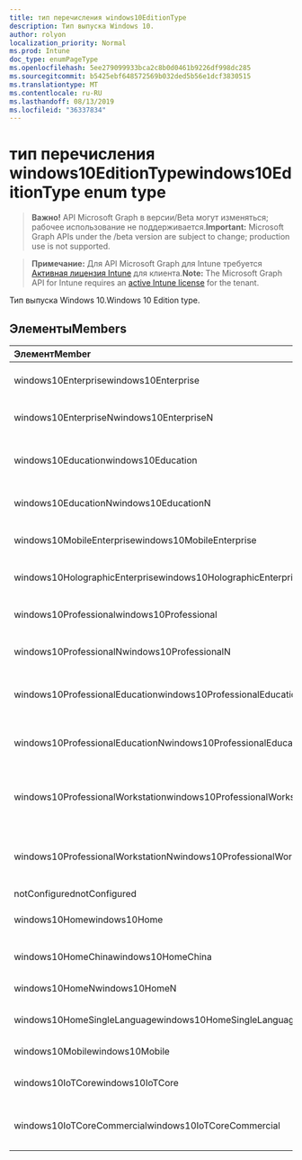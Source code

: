 ```yaml
---
title: тип перечисления windows10EditionType
description: Тип выпуска Windows 10.
author: rolyon
localization_priority: Normal
ms.prod: Intune
doc_type: enumPageType
ms.openlocfilehash: 5ee279099933bca2c8b0d0461b9226df998dc285
ms.sourcegitcommit: b5425ebf648572569b032ded5b56e1dcf3830515
ms.translationtype: MT
ms.contentlocale: ru-RU
ms.lasthandoff: 08/13/2019
ms.locfileid: "36337834"
---
```

# <a name="windows10editiontype-enum-type"></a><span data-ttu-id="2b738-103">тип перечисления windows10EditionType</span><span class="sxs-lookup"><span data-stu-id="2b738-103">windows10EditionType enum type</span></span>

> <span data-ttu-id="2b738-104">**Важно!** API Microsoft Graph в версии/Beta могут изменяться; рабочее использование не поддерживается.</span><span class="sxs-lookup"><span data-stu-id="2b738-104">**Important:** Microsoft Graph APIs under the /beta version are subject to change; production use is not supported.</span></span>

> <span data-ttu-id="2b738-105">**Примечание:** Для API Microsoft Graph для Intune требуется [Активная лицензия Intune](https://go.microsoft.com/fwlink/?linkid=839381) для клиента.</span><span class="sxs-lookup"><span data-stu-id="2b738-105">**Note:** The Microsoft Graph API for Intune requires an [active Intune license](https://go.microsoft.com/fwlink/?linkid=839381) for the tenant.</span></span>

<span data-ttu-id="2b738-106">Тип выпуска Windows 10.</span><span class="sxs-lookup"><span data-stu-id="2b738-106">Windows 10 Edition type.</span></span>

## <a name="members"></a><span data-ttu-id="2b738-107">Элементы</span><span class="sxs-lookup"><span data-stu-id="2b738-107">Members</span></span>
|<span data-ttu-id="2b738-108">Элемент</span><span class="sxs-lookup"><span data-stu-id="2b738-108">Member</span></span>|<span data-ttu-id="2b738-109">Значение</span><span class="sxs-lookup"><span data-stu-id="2b738-109">Value</span></span>|<span data-ttu-id="2b738-110">Описание</span><span class="sxs-lookup"><span data-stu-id="2b738-110">Description</span></span>|
|:---|:---|:---|
|<span data-ttu-id="2b738-111">windows10Enterprise</span><span class="sxs-lookup"><span data-stu-id="2b738-111">windows10Enterprise</span></span>|<span data-ttu-id="2b738-112">нуль</span><span class="sxs-lookup"><span data-stu-id="2b738-112">0</span></span>|<span data-ttu-id="2b738-113">Windows 10 Корпоративная</span><span class="sxs-lookup"><span data-stu-id="2b738-113">Windows 10 Enterprise</span></span>|
|<span data-ttu-id="2b738-114">windows10EnterpriseN</span><span class="sxs-lookup"><span data-stu-id="2b738-114">windows10EnterpriseN</span></span>|<span data-ttu-id="2b738-115">1,1</span><span class="sxs-lookup"><span data-stu-id="2b738-115">1</span></span>|<span data-ttu-id="2b738-116">Windows 10 Ентерприсен</span><span class="sxs-lookup"><span data-stu-id="2b738-116">Windows 10 EnterpriseN</span></span>|
|<span data-ttu-id="2b738-117">windows10Education</span><span class="sxs-lookup"><span data-stu-id="2b738-117">windows10Education</span></span>|<span data-ttu-id="2b738-118">2</span><span class="sxs-lookup"><span data-stu-id="2b738-118">2</span></span>|<span data-ttu-id="2b738-119">Windows 10 для образовательных учреждений</span><span class="sxs-lookup"><span data-stu-id="2b738-119">Windows 10 Education</span></span>|
|<span data-ttu-id="2b738-120">windows10EducationN</span><span class="sxs-lookup"><span data-stu-id="2b738-120">windows10EducationN</span></span>|<span data-ttu-id="2b738-121">4</span><span class="sxs-lookup"><span data-stu-id="2b738-121">3</span></span>|<span data-ttu-id="2b738-122">Windows 10 Едукатионн</span><span class="sxs-lookup"><span data-stu-id="2b738-122">Windows 10 EducationN</span></span>|
|<span data-ttu-id="2b738-123">windows10MobileEnterprise</span><span class="sxs-lookup"><span data-stu-id="2b738-123">windows10MobileEnterprise</span></span>|<span data-ttu-id="2b738-124">SP4</span><span class="sxs-lookup"><span data-stu-id="2b738-124">4</span></span>|<span data-ttu-id="2b738-125">Windows 10 Mobile корпоративный</span><span class="sxs-lookup"><span data-stu-id="2b738-125">Windows 10 Mobile Enterprise</span></span>|
|<span data-ttu-id="2b738-126">windows10HolographicEnterprise</span><span class="sxs-lookup"><span data-stu-id="2b738-126">windows10HolographicEnterprise</span></span>|<span data-ttu-id="2b738-127">17:00</span><span class="sxs-lookup"><span data-stu-id="2b738-127">5</span></span>|<span data-ttu-id="2b738-128">Windows 10 holographic Корпоративная</span><span class="sxs-lookup"><span data-stu-id="2b738-128">Windows 10 Holographic Enterprise</span></span>|
|<span data-ttu-id="2b738-129">windows10Professional</span><span class="sxs-lookup"><span data-stu-id="2b738-129">windows10Professional</span></span>|<span data-ttu-id="2b738-130">6 </span><span class="sxs-lookup"><span data-stu-id="2b738-130">6</span></span>|<span data-ttu-id="2b738-131">Windows 10 профессиональная</span><span class="sxs-lookup"><span data-stu-id="2b738-131">Windows 10 Professional</span></span>|
|<span data-ttu-id="2b738-132">windows10ProfessionalN</span><span class="sxs-lookup"><span data-stu-id="2b738-132">windows10ProfessionalN</span></span>|<span data-ttu-id="2b738-133">7 </span><span class="sxs-lookup"><span data-stu-id="2b738-133">7</span></span>|<span data-ttu-id="2b738-134">Windows 10 Профессионалн</span><span class="sxs-lookup"><span data-stu-id="2b738-134">Windows 10 ProfessionalN</span></span>|
|<span data-ttu-id="2b738-135">windows10ProfessionalEducation</span><span class="sxs-lookup"><span data-stu-id="2b738-135">windows10ProfessionalEducation</span></span>|<span data-ttu-id="2b738-136">8 </span><span class="sxs-lookup"><span data-stu-id="2b738-136">8</span></span>|<span data-ttu-id="2b738-137">Windows 10 профессиональная образование</span><span class="sxs-lookup"><span data-stu-id="2b738-137">Windows 10 Professional Education</span></span>|
|<span data-ttu-id="2b738-138">windows10ProfessionalEducationN</span><span class="sxs-lookup"><span data-stu-id="2b738-138">windows10ProfessionalEducationN</span></span>|<span data-ttu-id="2b738-139">9 </span><span class="sxs-lookup"><span data-stu-id="2b738-139">9</span></span>|<span data-ttu-id="2b738-140">Windows 10 профессиональная Едукатионн</span><span class="sxs-lookup"><span data-stu-id="2b738-140">Windows 10 Professional EducationN</span></span>|
|<span data-ttu-id="2b738-141">windows10ProfessionalWorkstation</span><span class="sxs-lookup"><span data-stu-id="2b738-141">windows10ProfessionalWorkstation</span></span>|<span data-ttu-id="2b738-142">10 </span><span class="sxs-lookup"><span data-stu-id="2b738-142">10</span></span>|<span data-ttu-id="2b738-143">Windows 10 профессиональная для рабочих станций</span><span class="sxs-lookup"><span data-stu-id="2b738-143">Windows 10 Professional for Workstations</span></span>|
|<span data-ttu-id="2b738-144">windows10ProfessionalWorkstationN</span><span class="sxs-lookup"><span data-stu-id="2b738-144">windows10ProfessionalWorkstationN</span></span>|<span data-ttu-id="2b738-145">-11:00</span><span class="sxs-lookup"><span data-stu-id="2b738-145">11</span></span>|<span data-ttu-id="2b738-146">Windows 10 профессиональная для рабочих станций N</span><span class="sxs-lookup"><span data-stu-id="2b738-146">Windows 10 Professional for Workstations N</span></span>|
|<span data-ttu-id="2b738-147">notConfigured</span><span class="sxs-lookup"><span data-stu-id="2b738-147">notConfigured</span></span>|<span data-ttu-id="2b738-148">12</span><span class="sxs-lookup"><span data-stu-id="2b738-148">12</span></span>|<span data-ttu-id="2b738-149">NotConfigured</span><span class="sxs-lookup"><span data-stu-id="2b738-149">NotConfigured</span></span>|
|<span data-ttu-id="2b738-150">windows10Home</span><span class="sxs-lookup"><span data-stu-id="2b738-150">windows10Home</span></span>|<span data-ttu-id="2b738-151">13</span><span class="sxs-lookup"><span data-stu-id="2b738-151">13</span></span>|<span data-ttu-id="2b738-152">Windows 10 Домашняя</span><span class="sxs-lookup"><span data-stu-id="2b738-152">Windows 10 Home</span></span>|
|<span data-ttu-id="2b738-153">windows10HomeChina</span><span class="sxs-lookup"><span data-stu-id="2b738-153">windows10HomeChina</span></span>|<span data-ttu-id="2b738-154">14</span><span class="sxs-lookup"><span data-stu-id="2b738-154">14</span></span>|<span data-ttu-id="2b738-155">Windows 10 домашняя (Китай)</span><span class="sxs-lookup"><span data-stu-id="2b738-155">Windows 10 Home China</span></span>|
|<span data-ttu-id="2b738-156">windows10HomeN</span><span class="sxs-lookup"><span data-stu-id="2b738-156">windows10HomeN</span></span>|<span data-ttu-id="2b738-157">означает</span><span class="sxs-lookup"><span data-stu-id="2b738-157">15</span></span>|<span data-ttu-id="2b738-158">Windows 10 Домашняя N</span><span class="sxs-lookup"><span data-stu-id="2b738-158">Windows 10 Home N</span></span>|
|<span data-ttu-id="2b738-159">windows10HomeSingleLanguage</span><span class="sxs-lookup"><span data-stu-id="2b738-159">windows10HomeSingleLanguage</span></span>|<span data-ttu-id="2b738-160">столбцов</span><span class="sxs-lookup"><span data-stu-id="2b738-160">16</span></span>|<span data-ttu-id="2b738-161">Windows 10 Домашняя, для одного языка</span><span class="sxs-lookup"><span data-stu-id="2b738-161">Windows 10 Home Single Language</span></span>|
|<span data-ttu-id="2b738-162">windows10Mobile</span><span class="sxs-lookup"><span data-stu-id="2b738-162">windows10Mobile</span></span>|<span data-ttu-id="2b738-163">17</span><span class="sxs-lookup"><span data-stu-id="2b738-163">17</span></span>|<span data-ttu-id="2b738-164">Windows 10 Mobile</span><span class="sxs-lookup"><span data-stu-id="2b738-164">Windows 10 Mobile</span></span>|
|<span data-ttu-id="2b738-165">windows10IoTCore</span><span class="sxs-lookup"><span data-stu-id="2b738-165">windows10IoTCore</span></span>|<span data-ttu-id="2b738-166">0,18</span><span class="sxs-lookup"><span data-stu-id="2b738-166">18</span></span>|<span data-ttu-id="2b738-167">Windows 10 IoT базовая</span><span class="sxs-lookup"><span data-stu-id="2b738-167">Windows 10 IoT Core</span></span>|
|<span data-ttu-id="2b738-168">windows10IoTCoreCommercial</span><span class="sxs-lookup"><span data-stu-id="2b738-168">windows10IoTCoreCommercial</span></span>|<span data-ttu-id="2b738-169">19</span><span class="sxs-lookup"><span data-stu-id="2b738-169">19</span></span>|<span data-ttu-id="2b738-170">Windows 10 IoT базовая коммерческая версия</span><span class="sxs-lookup"><span data-stu-id="2b738-170">Windows 10 IoT Core Commercial</span></span>|



